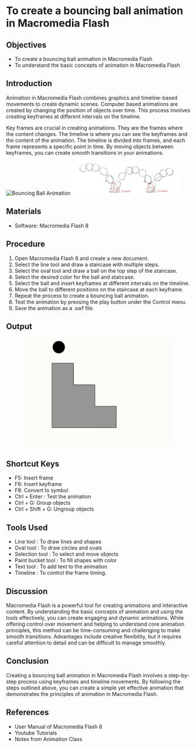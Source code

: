 # To create a bouncing ball animation in Macromedia Flash

## Objectives
- To create a bouncing ball animation in Macromedia Flash
- To understand the basic concepts of animation in Macromedia Flash

## Introduction
Animation in Macromedia Flash combines graphics and timeline-based movements to create dynamic scenes. 
Computer based animations are created by changing the position of objects over time. 
This process involves creating keyframes at different intervals on the timeline.

Key frames are crucial in creating animations. They are the frames where the content changes.
The timeline is where you can see the keyframes and the content of the animation.
The timeline is divided into frames, and each frame represents a specific point in time. 
By moving objects between keyframes, you can create smooth transitions in your animations.



<div>
  <img src = "image.png" alt="Bouncing Ball Animation" width="300">
  <img src = "image2.png" alt="Bouncing Ball Animation" width="300">

</div>

## Materials
- Software: Macromedia Flash 8


## Procedure
1. Open Macromedia Flash 8 and create a new document.
2. Select the line tool and draw a staircase with multiple steps.
3. Select the oval tool and draw a ball on the top step of the staircase.
4. Select the desired color for the ball and staircase.
5. Select the ball and insert keyframes at different intervals on the timeline.
6. Move the ball to different positions on the staircase at each keyframe.
7. Repeat the process to create a bouncing ball animation.
8. Test the animation by pressing the play button under the Control menu.
9. Save the animation as a .swf file.


## Output
<div align="center">
  <img src="Bouncing_Ball.gif" alt="Bouncing Ball Animation" width="400" >
</div>


## Shortcut Keys
- F5: Insert frame
- F6: Insert keyframe
- F8: Convert to symbol
- Ctrl + Enter : Test the animation
- Ctrl + G: Group objects
- Ctrl + Shift + G: Ungroup objects


## Tools Used
- Line tool : To draw lines and shapes
- Oval tool : To draw circles and ovals
- Selection tool : To select and move objects
- Paint bucket tool : To fill shapes with color
- Text tool : To add text to the animation
- Timeline : To control the frame timing.


## Discussion
Macromedia Flash is a powerful tool for creating animations and interactive content. By understanding the basic concepts of animation and using the tools effectively, you can create engaging and dynamic animations. While offering control over movement and helping to understand core animation principles, this method can be time-consuming and challenging to make smooth transitions. Advantages include creative flexibility, but it requires careful attention to detail and can be difficult to manage smoothly.


## Conclusion
Creating a bouncing ball animation in Macromedia Flash involves a step-by-step process using keyframes and timeline movements. By following the steps outlined above, you can create a simple yet effective animation that demonstrates the principles of animation in Macromedia Flash.


## References
- User Manual of Macromedia Flash 8
- Youtube Tutorials
- Notes from Animation Class
